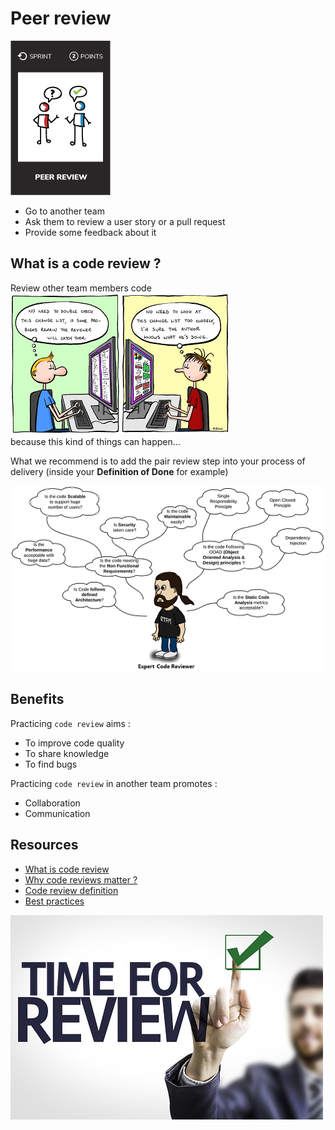 # Peer review
![Code review](images/peer-review.png)

* Go to another team
* Ask them to review a user story or a pull request
* Provide some feedback about it

## What is a code review ?
Review other team members code  
![Wrong way to think](images/pair-review1.png)  
because this kind of things can happen...

What we recommend is to add the pair review step into your process of delivery (inside your **Definition of Done** for example)

![Good way to do it](images/pair-review2.png)

## Benefits
Practicing `code review` aims :
* To improve code quality
* To share knowledge
* To find bugs

Practicing `code review` in another team promotes :
* Collaboration
* Communication

## Resources
* [What is code review](https://smartbear.com/learn/code-review/what-is-code-review/)
* [Why code reviews matter ?](https://www.atlassian.com/agile/code-reviews)
* [Code review definition](https://en.wikipedia.org/wiki/Code_review)
* [Best practices](https://smartbear.com/learn/code-review/best-practices-for-peer-code-review/)

![Time for review](images/pair-review3.jpg)
